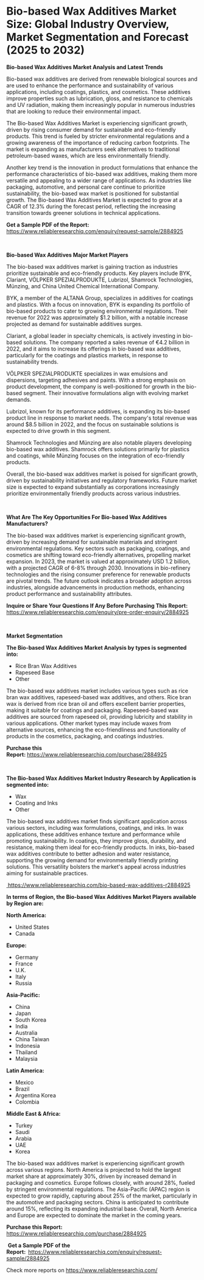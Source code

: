 <p><h1>Bio-based Wax Additives Market Size: Global Industry Overview, Market Segmentation and Forecast (2025 to 2032)</h1></p><p><strong>Bio-based Wax Additives Market Analysis and Latest Trends</strong></p>
<p><p>Bio-based wax additives are derived from renewable biological sources and are used to enhance the performance and sustainability of various applications, including coatings, plastics, and cosmetics. These additives improve properties such as lubrication, gloss, and resistance to chemicals and UV radiation, making them increasingly popular in numerous industries that are looking to reduce their environmental impact.</p><p>The Bio-based Wax Additives Market is experiencing significant growth, driven by rising consumer demand for sustainable and eco-friendly products. This trend is fueled by stricter environmental regulations and a growing awareness of the importance of reducing carbon footprints. The market is expanding as manufacturers seek alternatives to traditional petroleum-based waxes, which are less environmentally friendly.</p><p>Another key trend is the innovation in product formulations that enhance the performance characteristics of bio-based wax additives, making them more versatile and appealing to a wider range of applications. As industries like packaging, automotive, and personal care continue to prioritize sustainability, the bio-based wax market is positioned for substantial growth. The Bio-based Wax Additives Market is expected to grow at a CAGR of 12.3% during the forecast period, reflecting the increasing transition towards greener solutions in technical applications.</p></p>
<p><strong>Get a Sample PDF of the Report:&nbsp;</strong> <a href="https://www.reliableresearchiq.com/enquiry/request-sample/2884925?utm_campaign=3347&utm_medium=2&utm_source=Github&utm_content=ia&utm_term=13032025&utm_id=bio-based-wax-additives">https://www.reliableresearchiq.com/enquiry/request-sample/2884925</a></p>
<p>&nbsp;</p>
<p><strong>Bio-based Wax Additives Major Market Players</strong></p>
<p><p>The bio-based wax additives market is gaining traction as industries prioritize sustainable and eco-friendly products. Key players include BYK, Clariant, VÖLPKER SPEZIALPRODUKTE, Lubrizol, Shamrock Technologies, Münzing, and China United Chemical International Company.</p><p>BYK, a member of the ALTANA Group, specializes in additives for coatings and plastics. With a focus on innovation, BYK is expanding its portfolio of bio-based products to cater to growing environmental regulations. Their revenue for 2022 was approximately $1.2 billion, with a notable increase projected as demand for sustainable additives surges.</p><p>Clariant, a global leader in specialty chemicals, is actively investing in bio-based solutions. The company reported a sales revenue of €4.2 billion in 2022, and it aims to increase its offerings in bio-based wax additives, particularly for the coatings and plastics markets, in response to sustainability trends.</p><p>VÖLPKER SPEZIALPRODUKTE specializes in wax emulsions and dispersions, targeting adhesives and paints. With a strong emphasis on product development, the company is well-positioned for growth in the bio-based segment. Their innovative formulations align with evolving market demands.</p><p>Lubrizol, known for its performance additives, is expanding its bio-based product line in response to market needs. The company's total revenue was around $8.5 billion in 2022, and the focus on sustainable solutions is expected to drive growth in this segment.</p><p>Shamrock Technologies and Münzing are also notable players developing bio-based wax additives. Shamrock offers solutions primarily for plastics and coatings, while Münzing focuses on the integration of eco-friendly products.</p><p>Overall, the bio-based wax additives market is poised for significant growth, driven by sustainability initiatives and regulatory frameworks. Future market size is expected to expand substantially as corporations increasingly prioritize environmentally friendly products across various industries.</p></p>
<p>&nbsp;</p>
<p><strong>What Are The Key Opportunities For Bio-based Wax Additives Manufacturers?</strong></p>
<p><p>The bio-based wax additives market is experiencing significant growth, driven by increasing demand for sustainable materials and stringent environmental regulations. Key sectors such as packaging, coatings, and cosmetics are shifting toward eco-friendly alternatives, propelling market expansion. In 2023, the market is valued at approximately USD 1.2 billion, with a projected CAGR of 6-8% through 2030. Innovations in bio-refinery technologies and the rising consumer preference for renewable products are pivotal trends. The future outlook indicates a broader adoption across industries, alongside advancements in production methods, enhancing product performance and sustainability attributes.</p></p>
<p><strong>Inquire or Share Your Questions If Any Before Purchasing This Report:</strong> <a href="https://www.reliableresearchiq.com/enquiry/pre-order-enquiry/2884925?utm_campaign=3347&utm_medium=2&utm_source=Github&utm_content=ia&utm_term=13032025&utm_id=bio-based-wax-additives">https://www.reliableresearchiq.com/enquiry/pre-order-enquiry/2884925</a></p>
<p>&nbsp;</p>
<p><strong>Market Segmentation</strong></p>
<p><strong>The Bio-based Wax Additives Market Analysis by types is segmented into:</strong></p>
<p><ul><li>Rice Bran Wax Additives</li><li>Rapeseed Base</li><li>Other</li></ul></p>
<p><p>The bio-based wax additives market includes various types such as rice bran wax additives, rapeseed-based wax additives, and others. Rice bran wax is derived from rice bran oil and offers excellent barrier properties, making it suitable for coatings and packaging. Rapeseed-based wax additives are sourced from rapeseed oil, providing lubricity and stability in various applications. Other market types may include waxes from alternative sources, enhancing the eco-friendliness and functionality of products in the cosmetics, packaging, and coatings industries.</p></p>
<p><strong>Purchase this Report:&nbsp;</strong><a href="https://www.reliableresearchiq.com/purchase/2884925?utm_campaign=3347&utm_medium=2&utm_source=Github&utm_content=ia&utm_term=13032025&utm_id=bio-based-wax-additives">https://www.reliableresearchiq.com/purchase/2884925</a></p>
<p>&nbsp;</p>
<p><strong>The Bio-based Wax Additives Market Industry Research by Application is segmented into:</strong></p>
<p><ul><li>Wax</li><li>Coating and Inks</li><li>Other</li></ul></p>
<p><p>The bio-based wax additives market finds significant application across various sectors, including wax formulations, coatings, and inks. In wax applications, these additives enhance texture and performance while promoting sustainability. In coatings, they improve gloss, durability, and resistance, making them ideal for eco-friendly products. In inks, bio-based wax additives contribute to better adhesion and water resistance, supporting the growing demand for environmentally friendly printing solutions. This versatility bolsters the market's appeal across industries aiming for sustainable practices.</p></p>
<p><a href="https://www.reliableresearchiq.com/bio-based-wax-additives-r2884925?utm_campaign=3347&utm_medium=2&utm_source=Github&utm_content=ia&utm_term=13032025&utm_id=bio-based-wax-additives">&nbsp;https://www.reliableresearchiq.com/bio-based-wax-additives-r2884925</a></p>
<p><strong>In terms of Region, the Bio-based Wax Additives Market Players available by Region are:</strong></p>
<p>
    <p> <strong> North America: </strong>
        <ul>
            <li>United States</li>
            <li>Canada</li>
        </ul>
        </p> 
    <p> <strong> Europe: </strong>
        <ul>
            <li>Germany</li>
            <li>France</li>
            <li>U.K.</li>
            <li>Italy</li>
            <li>Russia</li>
        </ul>
        </p> 
    <p> <strong> Asia-Pacific: </strong>
        <ul>
            <li>China</li>
            <li>Japan</li>
            <li>South Korea</li>
            <li>India</li>
            <li>Australia</li>
            <li>China Taiwan</li>
            <li>Indonesia</li>
            <li>Thailand</li>
            <li>Malaysia</li>
        </ul>
        </p> 
    <p> <strong> Latin America: </strong>
        <ul>
            <li>Mexico</li>
            <li>Brazil</li>
            <li>Argentina Korea</li>
            <li>Colombia</li>
        </ul>
        </p> 
    <p> <strong> Middle East & Africa: </strong>
        <ul>
            <li>Turkey</li>
            <li>Saudi</li>
            <li>Arabia</li>
            <li>UAE</li>
            <li>Korea</li>
        </ul>
    </p>
    </p>
<p><p>The bio-based wax additives market is experiencing significant growth across various regions. North America is projected to hold the largest market share at approximately 30%, driven by increased demand in packaging and cosmetics. Europe follows closely, with around 28%, fueled by stringent environmental regulations. The Asia-Pacific (APAC) region is expected to grow rapidly, capturing about 25% of the market, particularly in the automotive and packaging sectors. China is anticipated to contribute around 15%, reflecting its expanding industrial base. Overall, North America and Europe are expected to dominate the market in the coming years.</p></p>
<p><strong>Purchase this Report: </strong><a href="https://www.reliableresearchiq.com/purchase/2884925?utm_campaign=3347&utm_medium=2&utm_source=Github&utm_content=ia&utm_term=13032025&utm_id=bio-based-wax-additives">https://www.reliableresearchiq.com/purchase/2884925</a></p>
<p>&nbsp;<strong>Get a Sample PDF of the Report:&nbsp;&nbsp;</strong><a href="https://www.reliableresearchiq.com/enquiry/request-sample/2884925?utm_campaign=3347&utm_medium=2&utm_source=Github&utm_content=ia&utm_term=13032025&utm_id=bio-based-wax-additives">https://www.reliableresearchiq.com/enquiry/request-sample/2884925</a></p>
<p><strong></strong></p>
<p>Check more reports on <a href="https://www.reliableresearchiq.com/?utm_campaign=3347&utm_medium=2&utm_source=Github&utm_content=ia&utm_term=13032025&utm_id=bio-based-wax-additives">https://www.reliableresearchiq.com/</a></p>